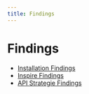 ```yaml
---
title: Findings
---
```


# Findings

- [Installation Findings](installation_findings.md)
- [Inspire Findings](INSPIRE.md)
- [API Strategie Findings](api_rules.md)
